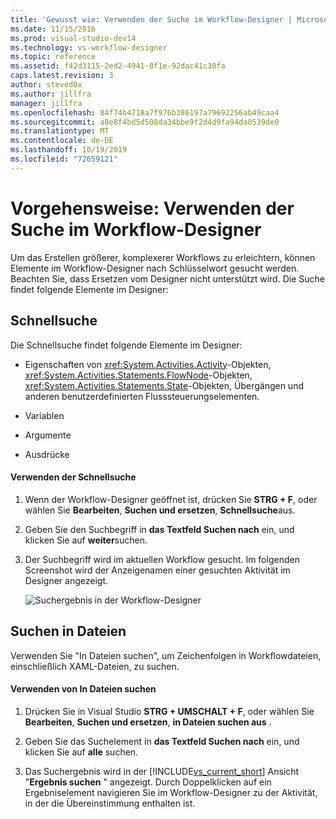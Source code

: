 ```yaml
---
title: 'Gewusst wie: Verwenden der Suche im Workflow-Designer | Microsoft-Dokumentation'
ms.date: 11/15/2016
ms.prod: visual-studio-dev14
ms.technology: vs-workflow-designer
ms.topic: reference
ms.assetid: f42d3115-2ed2-4941-8f1e-92dac41c30fa
caps.latest.revision: 3
author: steved0x
ms.author: jillfra
manager: jillfra
ms.openlocfilehash: 84f74b4718a7f976b386197a79692256ab49caa4
ms.sourcegitcommit: a8e8f4bd5d508da34bbe9f2d4d9fa94da0539de0
ms.translationtype: MT
ms.contentlocale: de-DE
ms.lasthandoff: 10/19/2019
ms.locfileid: "72659121"
---
```

# <a name="how-to-use-search-in-the-workflow-designer"></a>Vorgehensweise: Verwenden der Suche im Workflow-Designer
Um das Erstellen größerer, komplexerer Workflows zu erleichtern, können Elemente im Workflow-Designer nach Schlüsselwort gesucht werden. Beachten Sie, dass Ersetzen vom Designer nicht unterstützt wird. Die Suche findet folgende Elemente im Designer:

## <a name="quick-find"></a>Schnellsuche
 Die Schnellsuche findet folgende Elemente im Designer:

- Eigenschaften von <xref:System.Activities.Activity>-Objekten, <xref:System.Activities.Statements.FlowNode>-Objekten, <xref:System.Activities.Statements.State>-Objekten, Übergängen und anderen benutzerdefinierten Flusssteuerungselementen.

- Variablen

- Argumente

- Ausdrücke

#### <a name="using-quick-find"></a>Verwenden der Schnellsuche

1. Wenn der Workflow-Designer geöffnet ist, drücken Sie **STRG + F**, oder wählen Sie **Bearbeiten**, **Suchen und ersetzen**, **Schnellsuche**aus.

2. Geben Sie den Suchbegriff in **das Textfeld Suchen nach** ein, und klicken Sie auf **weiter**suchen.

3. Der Suchbegriff wird im aktuellen Workflow gesucht. Im folgenden Screenshot wird der Anzeigenamen einer gesuchten Aktivität im Designer angezeigt.

     ![Suchergebnis in der Workflow-Designer](../workflow-designer/media/designersearch.png "Designersearch")

## <a name="find-in-files"></a>Suchen in Dateien
 Verwenden Sie "In Dateien suchen", um Zeichenfolgen in Workflowdateien, einschließlich XAML-Dateien, zu suchen.

#### <a name="using-find-in-files"></a>Verwenden von In Dateien suchen

1. Drücken Sie in Visual Studio **STRG + UMSCHALT + F**, oder wählen Sie **Bearbeiten**, **Suchen und ersetzen**, **in Dateien suchen aus** .

2. Geben Sie das Suchelement in **das Textfeld Suchen nach** ein, und klicken Sie auf **alle** suchen.

3. Das Suchergebnis wird in der [!INCLUDE[vs_current_short](../includes/vs-current-short-md.md)] Ansicht "**Ergebnis suchen** " angezeigt. Durch Doppelklicken auf ein Ergebniselement navigieren Sie im Workflow-Designer zu der Aktivität, in der die Übereinstimmung enthalten ist.